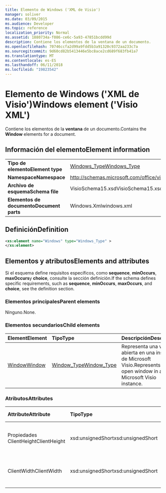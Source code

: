 ```yaml
---
title: Elemento de Windows ('XML de Visio')
manager: soliver
ms.date: 03/09/2015
ms.audience: Developer
ms.topic: reference
localization_priority: Normal
ms.assetid: 1880734a-f086-ce6c-5a93-47851bcdd99d
description: Contiene los elementos de la ventana de un documento.
ms.openlocfilehash: 70746ccfa2d99a9fdd5b3a91320c9372aa233c7a
ms.sourcegitcommit: 9d60cd82b5413446e5bc8ace2cd689f683fb41a7
ms.translationtype: MT
ms.contentlocale: es-ES
ms.lasthandoff: 06/11/2018
ms.locfileid: "19823542"
---
```

# <a name="windows-element-visio-xml"></a><span data-ttu-id="66c51-103">Elemento de Windows ('XML de Visio')</span><span class="sxs-lookup"><span data-stu-id="66c51-103">Windows element ('Visio XML')</span></span>

<span data-ttu-id="66c51-104">Contiene los elementos de la **ventana** de un documento.</span><span class="sxs-lookup"><span data-stu-id="66c51-104">Contains the **Window** elements for a document.</span></span> 
  
## <a name="element-information"></a><span data-ttu-id="66c51-105">Información del elemento</span><span class="sxs-lookup"><span data-stu-id="66c51-105">Element information</span></span>

|||
|:-----|:-----|
|<span data-ttu-id="66c51-106">**Tipo de elemento**</span><span class="sxs-lookup"><span data-stu-id="66c51-106">**Element type**</span></span> <br/> |[<span data-ttu-id="66c51-107">Windows_Type</span><span class="sxs-lookup"><span data-stu-id="66c51-107">Windows_Type</span></span>](windows_type-complextypevisio-xml.md) <br/> |
|<span data-ttu-id="66c51-108">**Namespace**</span><span class="sxs-lookup"><span data-stu-id="66c51-108">**Namespace**</span></span> <br/> |http://schemas.microsoft.com/office/visio/2012/main  <br/> |
|<span data-ttu-id="66c51-109">**Archivo de esquema**</span><span class="sxs-lookup"><span data-stu-id="66c51-109">**Schema file**</span></span> <br/> |<span data-ttu-id="66c51-110">VisioSchema15.xsd</span><span class="sxs-lookup"><span data-stu-id="66c51-110">VisioSchema15.xsd</span></span>  <br/> |
|<span data-ttu-id="66c51-111">**Elementos de documento**</span><span class="sxs-lookup"><span data-stu-id="66c51-111">**Document parts**</span></span> <br/> |<span data-ttu-id="66c51-112">Windows.Xml</span><span class="sxs-lookup"><span data-stu-id="66c51-112">windows.xml</span></span>  <br/> |
   
## <a name="definition"></a><span data-ttu-id="66c51-113">Definición</span><span class="sxs-lookup"><span data-stu-id="66c51-113">Definition</span></span>

```XML
<xs:element name="Windows" type="Windows_Type" >
</xs:element>
```

## <a name="elements-and-attributes"></a><span data-ttu-id="66c51-114">Elementos y atributos</span><span class="sxs-lookup"><span data-stu-id="66c51-114">Elements and attributes</span></span>

<span data-ttu-id="66c51-115">Si el esquema define requisitos específicos, como **sequence**, **minOccurs**, **maxOccurs**y **choice**, consulte la sección definición.</span><span class="sxs-lookup"><span data-stu-id="66c51-115">If the schema defines specific requirements, such as **sequence**, **minOccurs**, **maxOccurs**, and **choice**, see the definition section.</span></span> 
  
### <a name="parent-elements"></a><span data-ttu-id="66c51-116">Elementos principales</span><span class="sxs-lookup"><span data-stu-id="66c51-116">Parent elements</span></span>

<span data-ttu-id="66c51-117">Ninguno.</span><span class="sxs-lookup"><span data-stu-id="66c51-117">None.</span></span>
  
### <a name="child-elements"></a><span data-ttu-id="66c51-118">Elementos secundarios</span><span class="sxs-lookup"><span data-stu-id="66c51-118">Child elements</span></span>

|<span data-ttu-id="66c51-119">**Element**</span><span class="sxs-lookup"><span data-stu-id="66c51-119">**Element**</span></span>|<span data-ttu-id="66c51-120">**Tipo**</span><span class="sxs-lookup"><span data-stu-id="66c51-120">**Type**</span></span>|<span data-ttu-id="66c51-121">**Descripción**</span><span class="sxs-lookup"><span data-stu-id="66c51-121">**Description**</span></span>|
|:-----|:-----|:-----|
|[<span data-ttu-id="66c51-122">Window</span><span class="sxs-lookup"><span data-stu-id="66c51-122">Window</span></span>](window-element-windows_type-complextypevisio-xml.md) <br/> |[<span data-ttu-id="66c51-123">Window_Type</span><span class="sxs-lookup"><span data-stu-id="66c51-123">Window_Type</span></span>](window_type-complextypevisio-xml.md) <br/> |<span data-ttu-id="66c51-124">Representa una ventana abierta en una instancia de Microsoft Visio.</span><span class="sxs-lookup"><span data-stu-id="66c51-124">Represents an open window in a Microsoft Visio instance.</span></span>  <br/> |
   
### <a name="attributes"></a><span data-ttu-id="66c51-125">Atributos</span><span class="sxs-lookup"><span data-stu-id="66c51-125">Attributes</span></span>

|<span data-ttu-id="66c51-126">**Attribute**</span><span class="sxs-lookup"><span data-stu-id="66c51-126">**Attribute**</span></span>|<span data-ttu-id="66c51-127">**Tipo**</span><span class="sxs-lookup"><span data-stu-id="66c51-127">**Type**</span></span>|<span data-ttu-id="66c51-128">**Obligatorio**</span><span class="sxs-lookup"><span data-stu-id="66c51-128">**Required**</span></span>|<span data-ttu-id="66c51-129">**Descripción**</span><span class="sxs-lookup"><span data-stu-id="66c51-129">**Description**</span></span>|<span data-ttu-id="66c51-130">**Valores posibles**</span><span class="sxs-lookup"><span data-stu-id="66c51-130">**Possible values**</span></span>|
|:-----|:-----|:-----|:-----|:-----|
|<span data-ttu-id="66c51-131">Propiedades ClientHeight</span><span class="sxs-lookup"><span data-stu-id="66c51-131">ClientHeight</span></span>  <br/> |<span data-ttu-id="66c51-132">xsd:unsignedShort</span><span class="sxs-lookup"><span data-stu-id="66c51-132">xsd:unsignedShort</span></span>  <br/> |<span data-ttu-id="66c51-133">opcional</span><span class="sxs-lookup"><span data-stu-id="66c51-133">optional</span></span>  <br/> |<span data-ttu-id="66c51-134">Representa el alto de un área de presentación</span><span class="sxs-lookup"><span data-stu-id="66c51-134">Represents the height dimension of a display area</span></span>  <br/> |<span data-ttu-id="66c51-135">Valores del tipo xsd:unsignedShort.</span><span class="sxs-lookup"><span data-stu-id="66c51-135">Values of the xsd:unsignedShort type.</span></span>  <br/> |
|<span data-ttu-id="66c51-136">ClientWidth</span><span class="sxs-lookup"><span data-stu-id="66c51-136">ClientWidth</span></span>  <br/> |<span data-ttu-id="66c51-137">xsd:unsignedShort</span><span class="sxs-lookup"><span data-stu-id="66c51-137">xsd:unsignedShort</span></span>  <br/> |<span data-ttu-id="66c51-138">opcional</span><span class="sxs-lookup"><span data-stu-id="66c51-138">optional</span></span>  <br/> |<span data-ttu-id="66c51-139">Representa el ancho de un área de presentación</span><span class="sxs-lookup"><span data-stu-id="66c51-139">Represents the width dimension of a display area</span></span>  <br/> |<span data-ttu-id="66c51-140">Valores del tipo xsd:unsignedShort.</span><span class="sxs-lookup"><span data-stu-id="66c51-140">Values of the xsd:unsignedShort type.</span></span>  <br/> |
   

